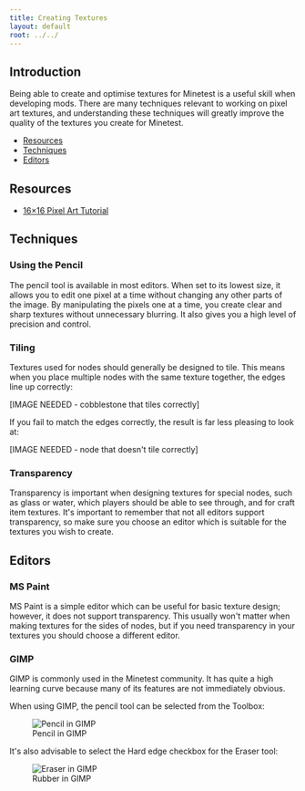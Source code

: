 ```yaml
---
title: Creating Textures
layout: default
root: ../../
---
```


## Introduction

Being able to create and optimise textures for Minetest is a useful skill
when developing mods. There are many techniques relevant to working on
pixel art textures, and understanding these techniques will greatly improve
the quality of the textures you create for Minetest.

* [Resources](#resources)
* [Techniques](#techniques)
* [Editors](#editors)

## Resources

* [16×16 Pixel Art Tutorial](http://www.photonstorm.com/art/tutorials-art/16x16-pixel-art-tutorial)

## Techniques

### Using the Pencil

The pencil tool is available in most editors. When set to its lowest size,
it allows you to edit one pixel at a time without changing any other parts
of the image. By manipulating the pixels one at a time, you create clear
and sharp textures without unnecessary blurring. It also gives you a high
level of precision and control.

### Tiling

Textures used for nodes should generally be designed to tile. This means
when you place multiple nodes with the same texture together, the edges line
up correctly:

[IMAGE NEEDED - cobblestone that tiles correctly]

If you fail to match the edges correctly, the result is far less pleasing
to look at:

[IMAGE NEEDED - node that doesn't tile correctly]

### Transparency

Transparency is important when designing textures for special nodes,
such as glass or water, which players should be able to see through,
and for craft item textures.
It's important to remember that not all editors support transparency,
so make sure you choose an editor which is suitable for the textures
you wish to create.

## Editors

### MS Paint

MS Paint is a simple editor which can be useful for basic texture
design; however, it does not support transparency.
This usually won't matter when making textures for the sides of nodes,
but if you need transparency in your textures you should choose a
different editor.

### GIMP

GIMP is commonly used in the Minetest community. It has quite a high
learning curve because many of its features are not immediately
obvious.

When using GIMP, the pencil tool can be selected from the Toolbox:

<figure>
    <img src="{{ page.root }}/static/pixel_art_gimp_pencil.png" alt="Pencil in GIMP">
    <figcaption>
        Pencil in GIMP
    </figcaption>
</figure>

It's also advisable to select the Hard edge checkbox for the Eraser tool:

<figure>
    <img src="{{ page.root }}/static/pixel_art_gimp_rubber.png" alt="Eraser in GIMP">
    <figcaption>
        Rubber in GIMP
    </figcaption>
</figure>
